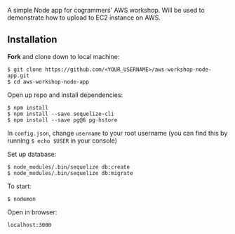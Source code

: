 A simple Node app for cogrammers' AWS workshop. Will be used to demonstrate how to upload to EC2 instance on AWS.    
## Installation    
**Fork** and clone down to local machine:    
```shell
$ git clone https://github.com/<YOUR_USERNAME>/aws-workshop-node-app.git
$ cd aws-workshop-node-app
```
Open up repo and install dependencies:    
```shell
$ npm install
$ npm install --save sequelize-cli
$ npm install --save pg@6 pg-hstore
```
In `config.json`, change `username` to your root username (you can find this by running `$ echo $USER` in your console)    

Set up database:    
```shell
$ node_modules/.bin/sequelize db:create
$ node_modules/.bin/sequelize db:migrate
```
To start:  
```shell
$ nodemon    
```
Open in browser:
```
localhost:3000
```
